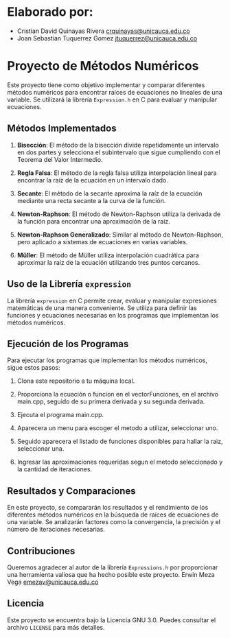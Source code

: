 # Elaborado por:
- Cristian David Quinayas Rivera <crquinayas@unicauca.edu.co>
- Joan Sebastian Tuquerrez Gomez <jtuquerrez@unicauca.edu.co>

# Proyecto de Métodos Numéricos

Este proyecto tiene como objetivo implementar y comparar diferentes métodos numéricos para encontrar raíces de ecuaciones no lineales de una variable. Se utilizará la librería `Expression.h` en C para evaluar y manipular ecuaciones.

## Métodos Implementados

1. **Bisección**: El método de la bisección divide repetidamente un intervalo en dos partes y selecciona el subintervalo que sigue cumpliendo con el Teorema del Valor Intermedio.

2. **Regla Falsa**: El método de la regla falsa utiliza interpolación lineal para encontrar la raíz de la ecuación en un intervalo dado.

3. **Secante**: El método de la secante aproxima la raíz de la ecuación mediante una recta secante a la curva de la función.

4. **Newton-Raphson**: El método de Newton-Raphson utiliza la derivada de la función para encontrar una aproximación de la raíz.

5. **Newton-Raphson Generalizado**: Similar al método de Newton-Raphson, pero aplicado a sistemas de ecuaciones en varias variables.

6. **Müller**: El método de Müller utiliza interpolación cuadrática para aproximar la raíz de la ecuación utilizando tres puntos cercanos.

## Uso de la Librería `expression`

La librería `expression` en C permite crear, evaluar y manipular expresiones matemáticas de una manera conveniente. Se utiliza para definir las funciones y ecuaciones necesarias en los programas que implementan los métodos numéricos.

## Ejecución de los Programas

Para ejecutar los programas que implementan los métodos numéricos, sigue estos pasos:

1. Clona este repositorio a tu máquina local.

2. Proporciona la ecuación o funcion en el vectorFunciones, en el archivo main.cpp, seguido de su primera derivada y su segunda derivada.

3. Ejecuta el programa main.cpp.

4. Aparecera un menu para escoger el metodo a utilizar, seleccionar uno.

5. Seguido aparecera el listado de funciones disponibles para hallar la raiz, seleccionar una.

6. Ingresar las aproximaciones requeridas segun el metodo seleccionado y la cantidad de iteraciones.

## Resultados y Comparaciones

En este proyecto, se compararán los resultados y el rendimiento de los diferentes métodos numéricos en la búsqueda de raíces de ecuaciones de una variable. Se analizarán factores como la convergencia, la precisión y el número de iteraciones necesarias.

## Contribuciones

Queremos agradecer al autor de la librería `Expressions.h` por proporcionar una herramienta valiosa que ha hecho posible este proyecto.
Erwin Meza Vega <emezav@unicauca.edu.co>

## Licencia

Este proyecto se encuentra bajo la Licencia GNU 3.0. Puedes consultar el archivo `LICENSE` para más detalles.

